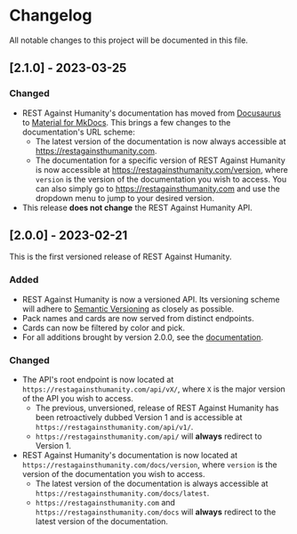 # Changelog

All notable changes to this project will be documented in this file.

## <a name="2-1-0">[2.1.0] - 2023-03-25</a>

### Changed

- REST Against Humanity's documentation has moved from [Docusaurus](https://docusaurus.io) to [Material for
  MkDocs](https://squidfunk.github.io/mkdocs-material/). This brings a few changes to the documentation's URL
  scheme:
  - The latest version of the documentation is now always accessible at https://restagainsthumanity.com.
  - The documentation for a specific version of REST Against Humanity is now accessible at
    https://restagainsthumanity.com/version, where `version` is the version of the documentation you wish to
    access. You can also simply go to https://restagainsthumanity.com and use the dropdown menu to jump to your desired
    version.
- This release **does not change** the REST Against Humanity API.

## [2.0.0] - 2023-02-21

This is the first versioned release of REST Against Humanity.

### Added

- REST Against Humanity is now a versioned API. Its versioning scheme will adhere
  to [Semantic Versioning](https://semver.org/) as closely as possible.
- Pack names and cards are now served from distinct endpoints.
- Cards can now be filtered by color and pick.
- For all additions brought by version 2.0.0, see the [documentation](https://restagainsthumanity.com/docs).

### Changed

- The API's root endpoint is now located at `https://restagainsthumanity.com/api/vX/`, where `X` is the
  major version of the API you wish to access.
  - The previous, unversioned, release of REST Against Humanity has been retroactively dubbed Version 1 and is
    accessible at `https://restagainsthumanity.com/api/v1/`.
  - `https://restagainsthumanity.com/api/` will **always** redirect to Version 1.
- REST Against Humanity's documentation is now located at `https://restagainsthumanity.com/docs/version`, where
  `version` is the version of the documentation you wish to access.
  - The latest version of the documentation is always accessible at `https://restagainsthumanity.com/docs/latest`.
  - `https://restagainsthumanity.com` and `https://restagainsthumanity.com/docs` will **always** redirect to the
    latest version of the documentation.
